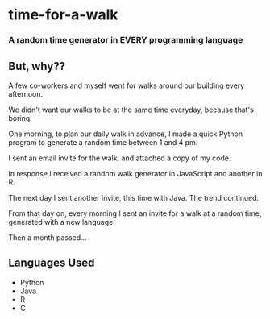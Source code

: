 # time-for-a-walk
### A random time generator in **EVERY** programming language

## But, why??
A few co-workers and myself went for walks around our building every afternoon.

We didn't want our walks to be at the same time everyday, because that's boring.

One morning, to plan our daily walk in advance, I made a quick Python program to generate a random time between 1 and 4 pm.

I sent an email invite for the walk, and attached a copy of my code.

In response I received a random walk generator in JavaScript and another in R.

The next day I sent another invite, this time with Java. The trend continued.

From that day on, every morning I sent an invite for a walk at a random time, generated with a new language.

Then a month passed...


## Languages Used
- Python
- Java
- R
- C
